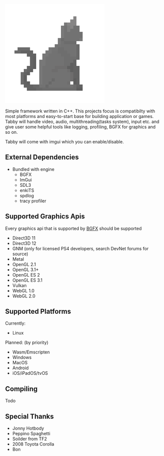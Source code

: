 
![tabby_framework](/resources/logo/tabby_framework_320x320.png?raw=true "tabby")


Simple framework written in C++.
This projects focus is compatibilty with most platforms and easy-to-start base for building application or games.
Tabby will handle video, audio, multithreading(tasks system), input etc. and give user some helpful tools like logging, profiling, BGFX for graphics and so on.

Tabby will come with imgui which you can enable/disable.

External Dependencies
-------------------
- Bundled with engine
  - BGFX
  - ImGui
  - SDL3 
  - enkiTS
  - spdlog
  - tracy profiler

Supported Graphics Apis
-----------------------
Every graphics api that is supported by [BGFX](https://github.com/bkaradzic/bgfx) should be supported
- Direct3D 11
- Direct3D 12
- GNM (only for licensed PS4 developers, search DevNet forums for source)
- Metal
- OpenGL 2.1
- OpenGL 3.1+
- OpenGL ES 2
- OpenGL ES 3.1
- Vulkan
- WebGL 1.0
- WebGL 2.0

Supported Platforms
-------------------
Currently:
- Linux

Planned: (by priority)
- Wasm/Emscripten
- Windows
- MacOS
- Android
- iOS/iPadOS/tvOS


Compiling
---------
Todo

Special Thanks
 --------------
- Jonny Hotbody
- Peppino Spaghetti
- Soilder from TF2
- 2008 Toyota Corolla
- Bon
